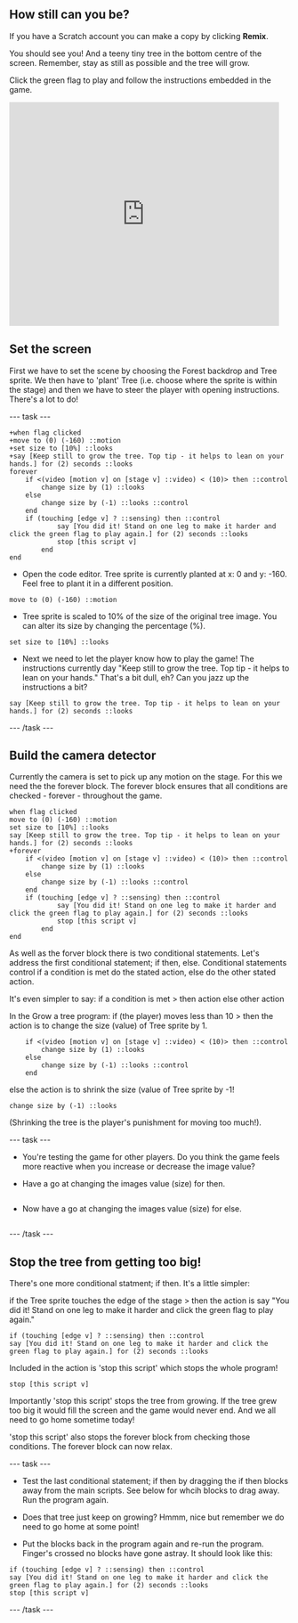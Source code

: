 ## How still can you be?

If you have a Scratch account you can make a copy by clicking **Remix**.

You should see you! And a teeny tiny tree in the bottom centre of the screen. Remember, stay as still as possible and the tree will grow.

Click the green flag to play and follow the instructions embedded in the game.

<div>
<iframe src="https://scratch.mit.edu/projects/396479175/embed" allowtransparency="true" width="485" height="402" frameborder="0" scrolling="no" allowfullscreen></iframe>
</div>

## Set the screen

First we have to set the scene by choosing the Forest backdrop and Tree sprite. We then have to 'plant' Tree (i.e. choose where the sprite is within the stage) and then we have to steer the player with opening instructions. There's a lot to do!

--- task ---

```blocks3
+when flag clicked
+move to (0) (-160) ::motion
+set size to [10%] ::looks
+say [Keep still to grow the tree. Top tip - it helps to lean on your hands.] for (2) seconds ::looks
forever
	if <(video [motion v] on [stage v] ::video) < (10)> then ::control 
		change size by (1) ::looks
	else 
		change size by (-1) ::looks ::control
	end
	if (touching [edge v] ? ::sensing) then ::control
			say [You did it! Stand on one leg to make it harder and click the green flag to play again.] for (2) seconds ::looks
			stop [this script v]
		end
end
```
+ Open the code editor. Tree sprite is currently planted at x: 0 and y: -160. Feel free to plant it in a different position. 

```blocks3
move to (0) (-160) ::motion
```
+ Tree sprite is scaled to 10% of the size of the original tree image. You can alter its size by changing the percentage (%).

```blocks3
set size to [10%] ::looks
```
+ Next we need to let the player know how to play the game! The instructions currently day "Keep still to grow the tree. Top tip - it helps to lean on your hands." That's a bit dull, eh? Can you jazz up the instructions a bit?

```blocks3
say [Keep still to grow the tree. Top tip - it helps to lean on your hands.] for (2) seconds ::looks
```
--- /task ---

## Build the camera detector

Currently the camera is set to pick up any motion on the stage. For this  we need the the forever block. The forever block ensures that all conditions are checked - forever - throughout the game.

```blocks3
when flag clicked
move to (0) (-160) ::motion
set size to [10%] ::looks
say [Keep still to grow the tree. Top tip - it helps to lean on your hands.] for (2) seconds ::looks
+forever
	if <(video [motion v] on [stage v] ::video) < (10)> then ::control 
		change size by (1) ::looks
	else 
		change size by (-1) ::looks ::control
	end
	if (touching [edge v] ? ::sensing) then ::control
			say [You did it! Stand on one leg to make it harder and click the green flag to play again.] for (2) seconds ::looks
			stop [this script v]
		end
end

```
As well as the forver block  there is two conditional statements. Let's address the first conditional statement; if then, else.
Conditional statements control if a condition is met do the stated action, else do the other stated action.

It's even simpler to say:
if a condition is met > then action
else other action

In the Grow a tree program:
if (the player) moves less than 10 > then the action is to change the size (value) of Tree sprite by 1.
```blocks3
	if <(video [motion v] on [stage v] ::video) < (10)> then ::control 
		change size by (1) ::looks
	else 
		change size by (-1) ::looks ::control
	end
```
else the action is to shrink the size (value of Tree sprite by -1! 
```blocks3
change size by (-1) ::looks
```
(Shrinking the tree is the player's punishment for moving too much!).

--- task ---
+ You're testing the game for other players. Do you think the game feels more reactive when you increase or decrease the image value?

+ Have a go at changing the images value (size) for then.
```blocks3
```
+ Now have a go at changing the images value (size) for else.
```blocks3
```
--- /task ---

## Stop the tree from getting too big!
There's one more conditional statment; if then. It's a little simpler:

if the Tree sprite touches the edge of the stage > then the action is say "You did it! Stand on one leg to make it harder and click the green flag to play again." 
```blocks3
if (touching [edge v] ? ::sensing) then ::control
say [You did it! Stand on one leg to make it harder and click the green flag to play again.] for (2) seconds ::looks
```
Included in the action is 'stop this script' which stops the whole program!
```blocks3
stop [this script v]
```
Importantly 'stop this script' stops the tree from growing. If the tree grew too big it would fill the screen and the game would never end. And we all need to go home sometime today!

'stop this script' also stops the forever block from checking those conditions. The forever block can now relax.

--- task ---
+ Test the last conditional statement; if then by dragging the if then blocks away from the main scripts. See below for whcih blocks to drag away. Run the program again.

+ Does that tree just keep on growing? Hmmm, nice but remember we do need to go home at some point!

+ Put the blocks back in the program again and re-run the program. Finger's crossed no blocks have gone astray. It should look like this:
```blocks3
if (touching [edge v] ? ::sensing) then ::control
say [You did it! Stand on one leg to make it harder and click the green flag to play again.] for (2) seconds ::looks
stop [this script v]
```
--- /task ---
